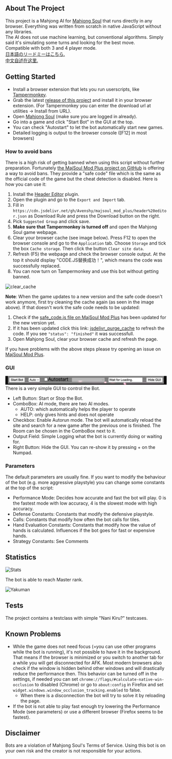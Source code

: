 ## About The Project

This project is a Mahjong AI for [Mahjong Soul](https://mahjongsoul.game.yo-star.com/) that runs directly in any browser. Everything was written from scratch in native JavaScript without any libraries.  
The AI does not use machine learning, but conventional algorithms. Simply said it's simulating some turns and looking for the best move.  
Compatible with both 3 and 4 player mode.  
[日本語のリードミーはこちら.](./readme_jp.md)  
[中文自述在这里.](./readme_cn.md)  

## Getting Started

* Install a browser extension that lets you run userscripts, like [Tampermonkey](https://www.tampermonkey.net/).
* Grab the latest [release of this project](https://github.com/Jimboom7/AlphaJong/releases) and install it in your browser extension. (For Tampermonkey you can enter the download url at utilities -> Install from URL).
* Open [Mahjong Soul](https://mahjongsoul.game.yo-star.com/) (make sure you are logged in already).
* Go into a game and click "Start Bot" in the GUI at the top.
* You can check "Autostart" to let the bot automatically start new games.
* Detailed logging is output to the browser console ([F12] in most browsers)

### How to avoid bans

There is a high risk of getting banned when using this script without further preparation. Fortunately [the MajSoul Mod Plus project on GitHub](https://github.com/Avenshy/majsoul_mod_plus) is offering a way to avoid bans. They provide a "safe code" file which is the same as the official code of the game but the cheat detection is disabled. Here is how you can use it:  
1. Install the [Header Editor](https://he.firefoxcn.net/en/) plugin.
2. Open the plugin and go to the `Export and Import` tab.
3. Fill in `https://cdn.jsdelivr.net/gh/Avenshy/majsoul_mod_plus/header%20editor.json` as Download Rule and press the Download button on the right.
4. Pick `Suggested Group` and click save.
5. **Make sure that Tampermonkey is turned off** and open the Mahjong Soul game webpage.
6. Clear your browser cache (see image below). Press F12 to open the browser console and go to the `Application` tab. Choose `Storage` and tick the box `Cache storage`. Then click the button `Clear site data`.
7. Refresh (F5) the webpage and check the browser console output. At the top it should display "CODE.JS替换成功！", which means the code was successfully replaced.
8. You can now turn on Tampermonkey and use this bot without getting banned.

![clear_cache](https://raw.githubusercontent.com/Jimboom7/AlphaJong/master/doc/img/clear_cache.png)

**Note**: When the game updates to a new version and the safe code doesn't work anymore, first try cleaning the cache again (as seen in the image above). If that doesn't work the safe code needs to be updated:
1. Check if the [safe_code.js file on MajSoul Mod Plus](https://github.com/Avenshy/majsoul_mod_plus) has been updated for the new version yet.
2. If it has been updated click this link: [jsdelivr_purge_cache](https://purge.jsdelivr.net/gh/Avenshy/majsoul_mod_plus/safe_code.js) to refresh the code. If you see `"status": "finished"` it was successfull.
3. Open Mahjong Soul, clear your browser cache and refresh the page.

If you have problems with the above steps please try opening an issue on [MajSoul Mod Plus](https://github.com/Avenshy/majsoul_mod_plus).

### GUI
![GUI](./doc/img/gui.png)
There is a very simple GUI to control the Bot.  
* Left Button: Start or Stop the Bot.
* ComboBox: AI mode, there are two AI modes.
  * AUTO: which automatically helps the player to operate
  * HELP: only gives hints and does not operate
* Checkbox: Enable Autorun mode. The bot will automatically reload the site and search for a new game after the previous one is finished. The Room can be chosen in the ComboBox next to it.
* Output Field: Simple Logging what the bot is currently doing or waiting for.
* Right Button: Hide the GUI. You can re-show it by pressing + on the Numpad.

### Parameters
The default parameters are usually fine. If you want to modify the behaviour of the bot (e.g. more aggressive playstyle) you can change some constants at the top of the script:

* Performance Mode: Decides how accurate and fast the bot will play. 0 is the fastest mode with low accuracy, 4 is the slowest mode with high accuracy.
* Defense Constants: Constants that modify the defensive playstyle.
* Calls: Constants that modify how often the bot calls for tiles.
* Hand Evaluation Constants: Constants that modify how the value of hands is calculated. Influences if the bot goes for fast or expensive hands.
* Strategy Constants: See Comments

## Statistics

![Stats](https://i.imgur.com/30p4yAN.png)

The bot is able to reach Master rank.

![Yakuman](https://i.imgur.com/j6j2f2V.png)

## Tests

The project contains a testclass with simple "Nani Kiru?" testcases.

## Known Problems

- While the game does not need focus (=you can use other programs while the bot is running), it's not possible to have it in the background. That means if the browser is minimized or you switch to another tab for a while you will get disconnected for AFK. Most modern browsers also check if the window is hidden behind other windows and will drastically reduce the performance then. This behavior can be turned off in the settings, if needed you can set `chrome://flags/#calculate-native-win-occlusion` to disabled (Chrome) or go to `about:config` in Firefox and set `widget.windows.window_occlusion_tracking.enabled` to false.
   - When there is a disconnection the bot will try to solve it by reloading the page.
- If the bot is not able to play fast enough try lowering the Performance Mode (see parameters) or use a different browser (Firefox seems to be fastest).

## Disclaimer

Bots are a violation of Mahjong Soul's Terms of Service. Using this bot is on your own risk and the creator is not responsible for your actions.